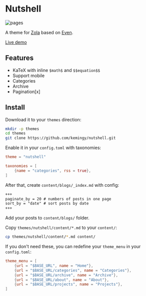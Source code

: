 # Nutshell

![pages](https://github.com/kemingy/nutshell/workflows/pages/badge.svg)

A theme for [Zola](https://www.getzola.org/) based on [Even](https://github.com/getzola/even).

[Live demo](https://kemingy.github.io/nutshell/)

## Features

* KaTeX with inline `$math$` and `$$equation$$`
* Support mobile
* Categories
* Archive
* Pagination[x]

## Install

Download it to your `themes` direction:

```sh
mkdir -p themes
cd themes
git clone https://github.com/kemingy/nutshell.git
```

Enable it in your `config.toml` with taxonomies:

```toml
theme = "nutshell"

taxonomies = [
    {name = "categories", rss = true},
]
```

After that, create `content/blogs/_index.md` with config:

```md
+++
paginate_by = 20 # numbers of posts in one page
sort_by = "date" # sort posts by date
+++
```

Add your posts to `content/blogs/` folder.

Copy `themes/nutshell/content/*.md` to your `content/`:

```sh
cp themes/nutshell/content/*.md content/
```

If you don't need these, you can redefine your `theme_menu` in your `config.toml`:

```toml
theme_menu = [
    {url = "$BASE_URL", name = "Home"},
    {url = "$BASE_URL/categories", name = "Categories"},
    {url = "$BASE_URL/archive", name = "Archive"},
    {url = "$BASE_URL/about", name = "About"},
    {url = "$BASE_URL/projects", name = "Projects"},
]
```
